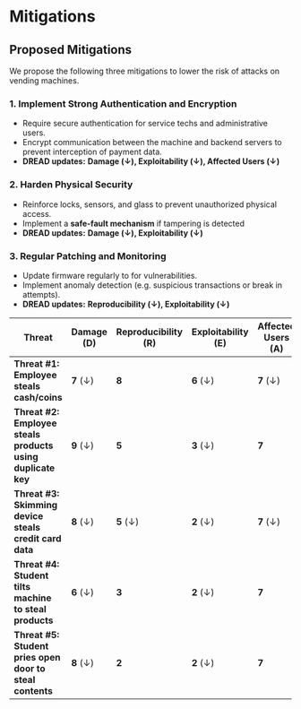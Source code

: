 # Mitigations

## Proposed Mitigations

We propose the following three mitigations to lower the risk of attacks on vending machines.

### 1. Implement Strong Authentication and Encryption
- Require secure authentication for service techs and administrative users.
- Encrypt communication between the machine and backend servers to prevent interception of payment data.
- **DREAD updates:** **Damage (↓), Exploitability (↓), Affected Users (↓)**

### 2. Harden Physical Security 
- Reinforce locks, sensors, and glass to prevent unauthorized physical access.
- Implement a **safe-fault mechanism** if tampering is detected
- **DREAD updates:** **Damage (↓), Exploitability (↓)**

### 3. Regular Patching and Monitoring
- Update firmware regularly to for vulnerabilities.
- Implement anomaly detection (e.g. suspicious transactions or break in attempts).
- **DREAD updates:** **Reproducibility (↓), Exploitability (↓)**

| Threat | Damage (D) | Reproducibility (R) | Exploitability (E) | Affected Users (A) | Discoverability (D) | Risk Score (Avg) | Updated Factors |
|--------|------------|---------------------|---------------------|---------------------|----------------------|------------------|----------------|
| **Threat #1: Employee steals cash/coins** | **7** (↓) | **8** | **6** (↓) | **7** (↓) | **10** | **7.6** (was **8.4**) | Damage, Exploitability, Affected Users |
| **Threat #2: Employee steals products using duplicate key** | **9** (↓) | **5** | **3** (↓) | **7** | **4** | **5.6** (was **6.0**) | Damage, Exploitability |
| **Threat #3: Skimming device steals credit card data** | **8** (↓) | **5** (↓) | **2** (↓) | **7** (↓) | **4** | **5.2** (was **6.2**) | Damage, Reproducibility, Exploitability, Affected Users |
| **Threat #4: Student tilts machine to steal products** | **6** (↓) | **3** | **2** (↓) | **7** | **10** | **5.6** (unchanged) | Damage, Exploitability |
| **Threat #5: Student pries open door to steal contents** | **8** (↓) | **2** | **2** (↓) | **7** | **8** | **5.4** (was **5.8**) | Damage, Exploitability |
